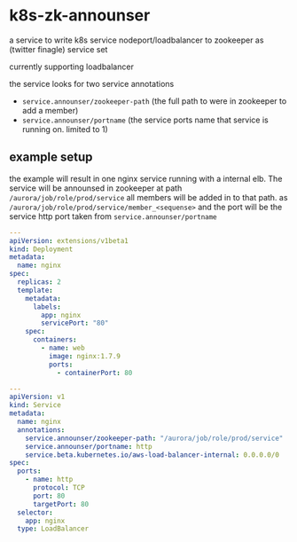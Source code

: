 # k8s-zk-announser

a service to write k8s service nodeport/loadbalancer to zookeeper as (twitter finagle) service set

currently supporting loadbalancer

the service looks for two service annotations
* `service.announser/zookeeper-path` (the full path to were in zookeeper to add a member)
* `service.announser/portname`  (the service ports name that service is running on. limited to 1)

## example setup

the example will result in one nginx service running with a internal elb. The service
will be announsed in zookeeper at path `/aurora/job/role/prod/service` all members will 
be added in to that path. as `/aurora/job/role/prod/service/member_<sequense>` and
the port will be the service http port taken from `service.announser/portname`
```yaml
---
apiVersion: extensions/v1beta1
kind: Deployment
metadata:
  name: nginx
spec:
  replicas: 2
  template:
    metadata:
      labels:
        app: nginx
        servicePort: "80"
    spec:
      containers:
        - name: web
          image: nginx:1.7.9
          ports:
            - containerPort: 80

---
apiVersion: v1
kind: Service
metadata:
  name: nginx
  annotations:
    service.announser/zookeeper-path: "/aurora/job/role/prod/service"
    service.announser/portname: http
    service.beta.kubernetes.io/aws-load-balancer-internal: 0.0.0.0/0
spec:
  ports:
    - name: http
      protocol: TCP
      port: 80
      targetPort: 80
  selector:
    app: nginx
  type: LoadBalancer
```
